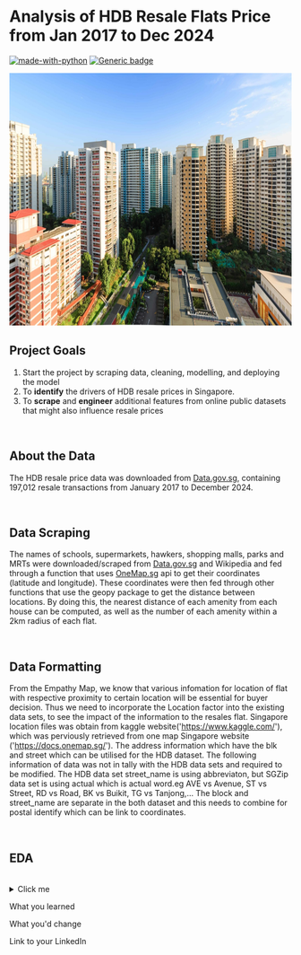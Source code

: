 # Analysis of HDB Resale Flats Price from Jan 2017 to Dec 2024
[![made-with-python](https://img.shields.io/badge/Made%20with-Python-blue.svg)](https://www.python.org/)
[![Generic badge](https://img.shields.io/badge/STATUS-IN%20PROGRESS-yellow.svg)](https://shields.io/)

<img src="HDB flats.jpg" alt="Screenshot of dashboard" width="850" height="450">

<br>

## Project Goals
1. Start the project by scraping data, cleaning, modelling, and deploying the model
2. To **identify** the drivers of HDB resale prices in Singapore.
3. To **scrape** and **engineer** additional features from online public datasets that might also influence resale prices

<br>

## About the Data
The HDB resale price data was downloaded from [Data.gov.sg](https://data.gov.sg/datasets/d_8b84c4ee58e3cfc0ece0d773c8ca6abc/view), containing 197,012 resale transactions from January 2017 to December 2024.

<br>

## Data Scraping
The names of schools, supermarkets, hawkers, shopping malls, parks and MRTs were downloaded/scraped from [Data.gov.sg](https://data.gov.sg/) and Wikipedia and fed through a function that uses [OneMap.sg](https://www.onemap.sg/main/v2/) api to get their coordinates (latitude and longitude). These coordinates were then fed through other functions that use the geopy package to get the distance between locations. By doing this, the nearest distance of each amenity from each house can be computed, as well as the number of each amenity within a 2km radius of each flat.

<br>

## Data Formatting
From the Empathy Map, we know that various infomation for location of flat with respective proximity to certain location will be essential for buyer decision.
Thus we need to incorporate the Location factor into the existing data sets, to see the impact of the information to the resales flat.
Singapore location files was obtain from kaggle website('https://www.kaggle.com/'), which was perviously retrieved from one map Singapore website ('https://docs.onemap.sg/').
The address information which have the blk and street which can be utilised for the HDB dataset. The following information of data was not in tally with the HDB data sets and required to be modified.
The HDB data set street_name is using abbreviaton, but SGZip data set is using actual which is actual word.eg AVE vs Avenue, ST vs Street, RD vs Road, BK vs Buikit, TG vs Tanjong,...
The block and street_name are separate in the both dataset and this needs to combine for postal identify which can be link to coordinates.

<br>

## EDA









</br>
<details>
  <summary>Click me</summary>
    
</details>

What you learned

What you'd change

Link to your LinkedIn
